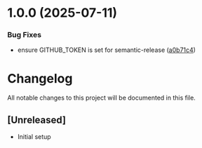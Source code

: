 # 1.0.0 (2025-07-11)


### Bug Fixes

* ensure GITHUB_TOKEN is set for semantic-release ([a0b71c4](https://github.com/Kydollar/next-boilerplate/commit/a0b71c48db6ecfeac0b64ebb0b50fbe8a7ce17c0))

# Changelog

All notable changes to this project will be documented in this file.

## [Unreleased]

- Initial setup
